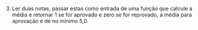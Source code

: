 03. Ler duas notas, passar estas como entrada de uma função que calcule a média e retornar 1 se for aprovado e zero se for reprovado, a média para aprovação é de no mínimo 5,0.
